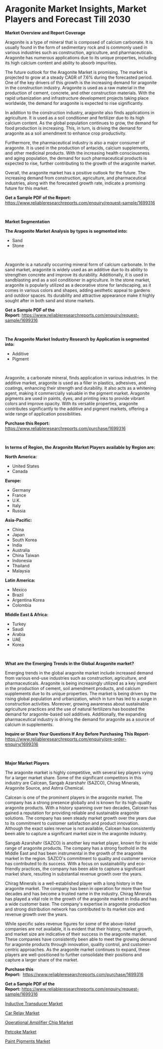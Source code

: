 <p><h1>Aragonite Market Insights, Market Players and Forecast Till 2030</h1></p><p><strong>Market Overview and Report Coverage</strong></p>
<p><p>Aragonite is a type of mineral that is composed of calcium carbonate. It is usually found in the form of sedimentary rock and is commonly used in various industries such as construction, agriculture, and pharmaceuticals. Aragonite has numerous applications due to its unique properties, including its high calcium content and ability to absorb impurities.</p><p>The future outlook for the Aragonite Market is promising. The market is projected to grow at a steady CAGR of 7.6% during the forecasted period. One of the key drivers of this growth is the increasing demand for aragonite in the construction industry. Aragonite is used as a raw material in the production of cement, concrete, and other construction materials. With the rapid urbanization and infrastructure development projects taking place worldwide, the demand for aragonite is expected to rise significantly.</p><p>In addition to the construction industry, aragonite also finds applications in agriculture. It is used as a soil conditioner and fertilizer due to its high calcium content. As the global population continues to grow, the demand for food production is increasing. This, in turn, is driving the demand for aragonite as a soil amendment to enhance crop productivity.</p><p>Furthermore, the pharmaceutical industry is also a major consumer of aragonite. It is used in the production of antacids, calcium supplements, and other medicinal products. With the increasing health consciousness and aging population, the demand for such pharmaceutical products is expected to rise, further contributing to the growth of the aragonite market.</p><p>Overall, the aragonite market has a positive outlook for the future. The increasing demand from construction, agriculture, and pharmaceutical industries, along with the forecasted growth rate, indicate a promising future for this market.</p></p>
<p><strong>Get a Sample PDF of the Report:</strong> <a href="https://www.reliableresearchreports.com/enquiry/request-sample/1699316">https://www.reliableresearchreports.com/enquiry/request-sample/1699316</a></p>
<p>&nbsp;</p>
<p><strong>Market Segmentation</strong></p>
<p><strong>The Aragonite Market Analysis by types is segmented into:</strong></p>
<p><ul><li>Sand</li><li>Stone</li></ul></p>
<p>&nbsp;</p>
<p><p>Aragonite is a naturally occurring mineral form of calcium carbonate. In the sand market, aragonite is widely used as an additive due to its ability to strengthen concrete and improve its durability. Additionally, it is used in sandblasting and as a soil conditioner in agriculture. In the stone market, aragonite is popularly utilized as a decorative stone for landscaping, as it comes in various colors and shapes, adding aesthetic appeal to gardens and outdoor spaces. Its durability and attractive appearance make it highly sought after in both sand and stone markets.</p></p>
<p><strong>Get a Sample PDF of the Report:</strong>&nbsp;<a href="https://www.reliableresearchreports.com/enquiry/request-sample/1699316">https://www.reliableresearchreports.com/enquiry/request-sample/1699316</a></p>
<p>&nbsp;</p>
<p><strong>The Aragonite Market Industry Research by Application is segmented into:</strong></p>
<p><ul><li>Additive</li><li>Pigment</li></ul></p>
<p>&nbsp;</p>
<p><p>Aragonite, a carbonate mineral, finds application in various industries. In the additive market, aragonite is used as a filler in plastics, adhesives, and coatings, enhancing their strength and durability. It also acts as a whitening agent, making it commercially valuable in the pigment market. Aragonite pigments are used in paints, dyes, and printing inks to provide vibrant colors and improve opacity. With its versatile properties, aragonite contributes significantly to the additive and pigment markets, offering a wide range of application possibilities.</p></p>
<p><strong>Purchase this Report:</strong>&nbsp; <a href="https://www.reliableresearchreports.com/purchase/1699316">https://www.reliableresearchreports.com/purchase/1699316</a></p>
<p>&nbsp;</p>
<p><strong>In terms of Region, the Aragonite Market Players available by Region are:</strong></p>
<p>
    <p> <strong> North America: </strong>
        <ul>
            <li>United States</li>
            <li>Canada</li>
        </ul>
        </p> 
    <p> <strong> Europe: </strong>
        <ul>
            <li>Germany</li>
            <li>France</li>
            <li>U.K.</li>
            <li>Italy</li>
            <li>Russia</li>
        </ul>
        </p> 
    <p> <strong> Asia-Pacific: </strong>
        <ul>
            <li>China</li>
            <li>Japan</li>
            <li>South Korea</li>
            <li>India</li>
            <li>Australia</li>
            <li>China Taiwan</li>
            <li>Indonesia</li>
            <li>Thailand</li>
            <li>Malaysia</li>
        </ul>
        </p> 
    <p> <strong> Latin America: </strong>
        <ul>
            <li>Mexico</li>
            <li>Brazil</li>
            <li>Argentina Korea</li>
            <li>Colombia</li>
        </ul>
        </p> 
    <p> <strong> Middle East & Africa: </strong>
        <ul>
            <li>Turkey</li>
            <li>Saudi</li>
            <li>Arabia</li>
            <li>UAE</li>
            <li>Korea</li>
        </ul>
    </p>
    </p>
<p>&nbsp;</p>
<p><strong>What are the Emerging Trends in the Global Aragonite market?</strong></p>
<p><p>Emerging trends in the global aragonite market include increased demand from various end-use industries such as construction, agriculture, and pharmaceuticals. Aragonite is being increasingly utilized as a key ingredient in the production of cement, soil amendment products, and calcium supplements due to its unique properties. The market is being driven by the rising global population and urbanization, which in turn has led to a surge in construction activities. Moreover, growing awareness about sustainable agriculture practices and the use of natural fertilizers has boosted the demand for aragonite-based soil additives. Additionally, the expanding pharmaceutical industry is driving the demand for aragonite as a source of calcium in supplements.</p></p>
<p><strong>Inquire or Share Your Questions If Any Before Purchasing This Report</strong>- <a href="https://www.reliableresearchreports.com/enquiry/pre-order-enquiry/1699316">https://www.reliableresearchreports.com/enquiry/pre-order-enquiry/1699316</a></p>
<p>&nbsp;</p>
<p><strong>Major Market Players</strong></p>
<p><p>The aragonite market is highly competitive, with several key players vying for a larger market share. Some of the significant competitors in this industry are Calcean, Sangab Azarshahr (SAZCO), Chirag Minerals, Aragonite Source, and Astrra Chemical. </p><p>Calcean is one of the prominent players in the aragonite market. The company has a strong presence globally and is known for its high-quality aragonite products. With a history spanning over two decades, Calcean has gained a reputation for providing reliable and sustainable aragonite solutions. The company has seen steady market growth over the years due to its commitment to customer satisfaction and product innovation. Although the exact sales revenue is not available, Calcean has consistently been able to capture a significant market size in the aragonite industry.</p><p>Sangab Azarshahr (SAZCO) is another key market player, known for its wide range of aragonite products. The company has a strong foothold in the Middle East and has been instrumental in the growth of the aragonite market in the region. SAZCO's commitment to quality and customer service has contributed to its success. With a focus on sustainability and eco-friendly practices, the company has been able to capture a significant market share, resulting in substantial revenue growth over the years.</p><p>Chirag Minerals is a well-established player with a long history in the aragonite market. The company has been in operation for more than four decades and has become a trusted name in the industry. Chirag Minerals has played a vital role in the growth of the aragonite market in India and has a wide customer base. The company's expertise in aragonite production and strong distribution network has contributed to its market size and revenue growth over the years.</p><p>While specific sales revenue figures for some of the above-listed companies are not available, it is evident that their history, market growth, and market size are indicative of their success in the aragonite market. These companies have consistently been able to meet the growing demand for aragonite products through innovation, quality control, and customer-centric approaches. As the aragonite market continues to expand, these players are well-positioned to further consolidate their positions and capture a larger share of the market.</p></p>
<p><strong>Purchase this Report:</strong>&nbsp;&nbsp;<a href="https://www.reliableresearchreports.com/purchase/1699316">https://www.reliableresearchreports.com/purchase/1699316</a></p>
<p></p>
<p><strong>Get a Sample PDF of the Report:</strong>&nbsp;<a href="https://www.reliableresearchreports.com/enquiry/request-sample/1699316">https://www.reliableresearchreports.com/enquiry/request-sample/1699316</a></p>
<p><p><a href="https://medium.com/@klebogdani/inductive-transducer-market-the-key-to-successful-business-strategy-forecast-till-2030-2cb1493ff95e">Inductive Transducer Market</a></p><p><a href="https://medium.com/@elvirabogdani08/car-relay-market-trends-and-market-analysis-forecasted-for-period-2023-2030-81282d35b5a4">Car Relay Market</a></p><p><a href="https://medium.com/@loretashyti01/operational-amplifier-chip-market-report-reveals-the-latest-trends-and-growth-opportunities-of-this-3d6d0e17943b">Operational Amplifier Chip Market</a></p><p><a href="https://github.com/abbypearson7765/Market-Research-Report-List-1/blob/main/petcoke-market.md">Petcoke Market</a></p><p><a href="https://github.com/grishafomin4852/Market-Research-Report-List-1/blob/main/paint-pigments-market.md">Paint Pigments Market</a></p></p>